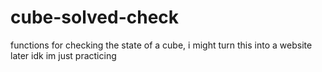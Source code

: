 # cube-solved-check

functions for checking the state of a cube, i might turn this into a website later idk im just practicing
